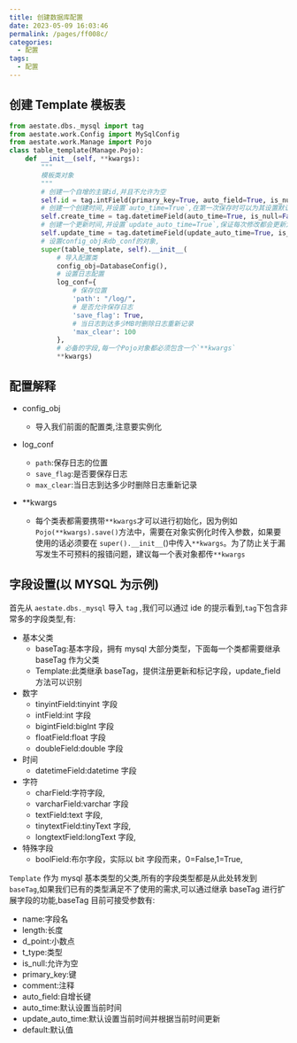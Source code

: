 ```yaml
---
title: 创建数据库配置
date: 2023-05-09 16:03:46
permalink: /pages/ff008c/
categories:
  - 配置
tags:
  - 配置
---
```


## 创建 Template 模板表

```python
from aestate.dbs._mysql import tag
from aestate.work.Config import MySqlConfig
from aestate.work.Manage import Pojo
class table_template(Manage.Pojo):
    def __init__(self, **kwargs):
        """
        模板类对象
        """
        # 创建一个自增的主键id,并且不允许为空
        self.id = tag.intField(primary_key=True, auto_field=True, is_null=False, comment='主键自增')
        # 创建一个创建时间,并设置`auto_time=True`,在第一次保存时可以为其设置默认为当前时间
        self.create_time = tag.datetimeField(auto_time=True, is_null=False, comment='创建时间')
        # 创建一个更新时间,并设置`update_auto_time=True`,保证每次修改都会更新为当前时间
        self.update_time = tag.datetimeField(update_auto_time=True, is_null=False, comment='更新实际按')
        # 设置config_obj未db_conf的对象,
        super(table_template, self).__init__(
            # 导入配置类
            config_obj=DatabaseConfig(),
            # 设置日志配置
            log_conf={
                # 保存位置
                'path': "/log/",
                # 是否允许保存日志
                'save_flag': True,
                # 当日志到达多少MB时删除日志重新记录
                'max_clear': 100
            },
            # 必备的字段,每一个Pojo对象都必须包含一个`**kwargs`
            **kwargs)

```

## 配置解释

- config_obj

  - 导入我们前面的配置类,注意要实例化

- log_conf

  - `path`:保存日志的位置
  - `save_flag`:是否要保存日志
  - `max_clear`:当日志到达多少时删除日志重新记录

- \*\*kwargs

  - 每个类表都需要携带`**kwargs`才可以进行初始化，因为例如 `Pojo(**kwargs).save()`方法中，需要在对象实例化时传入参数，如果要使用的话必须要在 `super().__init__`()中传入`**kwargs`。为了防止关于漏写发生不可预料的报错问题，建议每一个表对象都传`**kwargs`

## 字段设置(以 MYSQL 为示例)

首先从 `aestate.dbs._mysql` 导入 `tag` ,我们可以通过 ide 的提示看到,`tag`下包含非常多的字段类型,有:

- 基本父类
  - baseTag:基本字段，拥有 mysql 大部分类型，下面每一个类都需要继承 baseTag 作为父类
  - Template:此类继承 baseTag，提供注册更新和标记字段，update_field 方法可以识别
- 数字
  - tinyintField:tinyint 字段
  - intField:int 字段
  - bigintField:bigInt 字段
  - floatField:float 字段
  - doubleField:double 字段
- 时间
  - datetimeField:datetime 字段
- 字符
  - charField:字符字段,
  - varcharField:varchar 字段
  - textField:text 字段,
  - tinytextField:tinyText 字段,
  - longtextField:longText 字段,
- 特殊字段
  - boolField:布尔字段，实际以 bit 字段而来，0=False,1=True,

`Template` 作为 mysql 基本类型的父类,所有的字段类型都是从此处转发到 `baseTag`,如果我们已有的类型满足不了使用的需求,可以通过继承 baseTag 进行扩展字段的功能,baseTag 目前可接受参数有:

- name:字段名
- length:长度
- d_point:小数点
- t_type:类型
- is_null:允许为空
- primary_key:键
- comment:注释
- auto_field:自增长键
- auto_time:默认设置当前时间
- update_auto_time:默认设置当前时间并根据当前时间更新
- default:默认值
